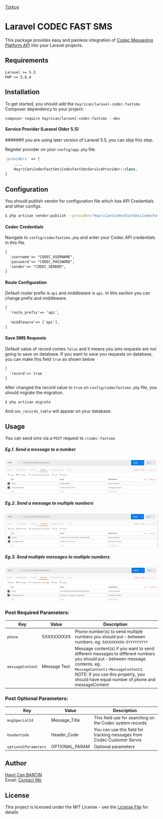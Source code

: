[Türkçe](doc#readme)
# Laravel CODEC FAST SMS

This package provides easy and painless integration of [Codec Messaging Platform API] into your
Laravel projects.

## Requirements
    Laravel >= 5.3
    PHP >= 5.6.4
        
## Installation
To get started, you should add the `hayrican/laravel-codec-fastsms` Composer dependency to your project:
```
composer require hayrican/laravel-codec-fastsms --dev
```

#### Service Provider (Laravel Older 5.5)

######If you are using later version of Laravel 5.5, you can skip this step.

Register provider on your `config/app.php` file.
```php
'providers' => [
    ...,
    HayriCan\CodecFastSms\CodecFastSmsServiceProvider::class,
]
```

## Configuration
You should publish vendor for configuration file which has API Credentials and other configs.
```bash
$ php artisan vendor:publish --provider="HayriCan\CodecFastSms\CodecFastSmsServiceProvider"
```

#### Codec Credentials
Navigate to `config/codecfastsms.php` and enter your Codec API credentials in this file.
```array
[
  'username'=> "CODEC_USERNAME",
  'password'=> "CODEC_PASSWORD",
  'sender'=> "CODEC_SENDER",
]
```

####  Route Configuration
Default router prefix is `api` and  middleware is `api`. In this section you can change prefix and middleware.
```array
[
  'route_prefix'=> 'api',

  'middleware'=> ['api'],
]
```
####  Save SMS Requests
Default value of record comes `false` and it means you sms requests are not going to save on database.
If you want to save you requests on database, you can make this field `true` as shown below
```array
[
  'record'=> true
]
```
After changed the record value to `true` on `config/codecfastsms.php` file, you should migrate the migration.
```bash
$ php artisan migrate
```
And `sms_records_table` will appear on your database.

## Usage
You can send sms via a `POST` request to `/codec-fastsms`
##### Eg.1. Send a message to a number
![Screencast1](doc/postman1.PNG)
##### Eg.2. Send a message to multiple numbers
![Screencast2](doc/postman2.PNG)
##### Eg.3. Send multiple messages to multiple numbers
![Screencast3](doc/postman3.PNG)


### Post Required Parameters:

| Key                   | Value         | Description   |
| ---                   | ---           | ---           |
| `phone`               | 5XXXXXXXXX    |Phone number(s) to send multiple numbers you should put `~` between numbers. eg. `5XXXXXXXXX~5YYYYYYYYY`   |
| `messageContent`      | Message Text  |Message content(s) if you want to send different messages to different numbers you should put `~` between message contents. eg. `MessageContent1~MessageContent2`. NOTE: If you use this property, you should have equal number of phone and messageContent |


### Post Optional Parameters:

| Key                   | Value         | Description   |
| ---                   | ---           | ---           |
| `msgSpecialId `       | Message_Title |This field use for searching on the Codec system records |
| `headerCode `         | Header_Code   |You can use this field for tracking messages from Codec Customer Servis |
| `optionalParameters ` | OPTIONAL_PARAM|Optional parameters |

## Author

[Hayri Can BARÇIN]  
Email: [Contact Me]

## License

This project is licensed under the MIT License - see the [License File](LICENSE) for details



[//]: # (These are reference links used in the body of this note and get stripped out when the markdown processor does its job. There is no need to format nicely because it shouldn't be seen. Thanks SO - http://stackoverflow.com/questions/4823468/store-comments-in-markdown-syntax)
   [Codec Messaging Platform API]: <https://www.codec.com.tr/index-en.html#p1>
   [Hayri Can BARÇIN]: <https://www.linkedin.com/in/hayricanbarcin/>
   [Contact Me]: <mailto:hayricanbarcin@gmail.com>
